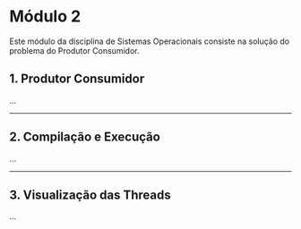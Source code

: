 # Módulo 2

Este módulo da disciplina de Sistemas Operacionais consiste na solução do problema do Produtor Consumidor.

## 1. Produtor Consumidor

...

-----


## 2. Compilação e Execução

...

-----


## 3. Visualização das Threads

...
